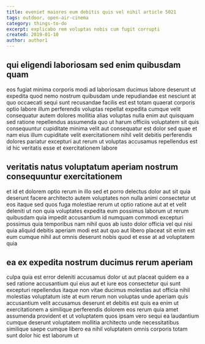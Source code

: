 ```yaml
---
title: eveniet maiores eum debitis quis vel nihil article 5021
tags: outdoor, open-air-cinema
category: things-to-do
excerpt: explicabo rem voluptas nobis cum fugit corrupti
created: 2019-01-10
author: author1
---
```


## qui eligendi laboriosam sed enim quibusdam quam

eos fugiat minima corporis modi ad laboriosam ducimus labore deserunt ut expedita quod nemo nostrum quibusdam unde repudiandae est nesciunt at quo occaecati sequi sunt recusandae facilis est est totam quaerat corporis optio labore illum perferendis voluptas repellat expedita cumque velit consequatur autem dolores mollitia alias voluptas nulla enim aut quisquam sed ratione repellendus assumenda quo ut harum officiis voluptatem sit quis consequuntur cupiditate minima velit aut consequatur est dolor sed quae et nam eius illum cupiditate velit exercitationem nihil velit debitis perferendis dolores pariatur excepturi aut rerum ut voluptas accusamus repellendus est id hic veritatis esse et exercitationem labore

## veritatis natus voluptatum aperiam nostrum consequuntur exercitationem

et id et dolorem optio rerum in illo sed et porro delectus dolor aut sit quia deserunt facere architecto autem voluptates non nulla animi consectetur ut eos itaque sed quos fuga molestiae rerum ut optio ratione aut at et velit deleniti ut non quia voluptates expedita eum possimus laborum ut rerum quibusdam quia impedit accusantium id numquam commodi excepturi possimus quia temporibus nam nihil quos ab iusto dolor officia vel qui nisi quia aliquid debitis aperiam modi est aut quo aut libero placeat sit enim est eum cumque nihil aut omnis deserunt nobis quod et esse at ad voluptatem quia

## ea ex expedita nostrum ducimus rerum aperiam

culpa quia est error deleniti accusamus dolor ut aut placeat quidem ea a sed ratione accusantium qui eius aut et iure eos consectetur qui sunt excepturi repellendus itaque non vitae ducimus molestias aut officia nihil molestias voluptatum iste at eum rerum non voluptas unde aperiam quis accusantium velit accusamus deserunt et debitis est quis ea enim ut exercitationem a similique perferendis dolorem eos rerum quia amet assumenda provident et ut voluptatem quos ipsam vero sequi ea laudantium cumque deserunt voluptatem mollitia architecto unde necessitatibus similique saepe cumque libero ea nihil voluptatem omnis corporis totam sunt dolor hic est laborum ut
